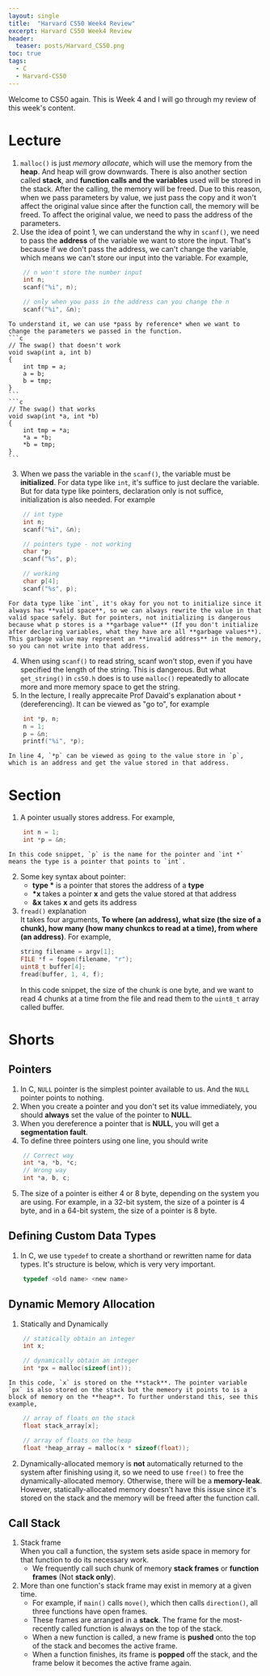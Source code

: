 ```yaml
---
layout: single
title:  "Harvard CS50 Week4 Review"
excerpt: Harvard CS50 Week4 Review
header:
  teaser: posts/Harvard_CS50.png
toc: true
tags:
  - C
  - Harvard-CS50
---
```


Welcome to CS50 again. This is Week 4 and I will go through my review of this week's content.

# Lecture
1. `malloc()` is just *memory allocate*, which will use the memory from the **heap**. And heap will grow downwards. There is also another section called **stack**, and **function calls and the variables** used will be stored in the stack. After the calling, the memory will be freed. Due to this reason, when we pass parameters by value, we just pass the copy and it won't affect the original value since after the function call, the memory will be freed. To affect the original value, we need to pass the address of the parameters.
2. Use the idea of point 1, we can understand the why in `scanf()`, we need to pass the **address** of the variable we want to store the input. That's because if we don't pass the address, we can't change the variable, which means we can't store our input into the variable. For example,
```c
    // n won't store the number input
    int n;
    scanf("%i", n);

    // only when you pass in the address can you change the n
    scanf("%i", &n);
```
    To understand it, we can use *pass by reference* when we want to change the parameters we passed in the function.
    ```c
    // The swap() that doesn't work
    void swap(int a, int b)
    {
        int tmp = a;
        a = b;
        b = tmp;
    }
    ```
    ```c
    // The swap() that works
    void swap(int *a, int *b)
    {
        int tmp = *a;
        *a = *b;
        *b = tmp;
    }
    ```
3. When we pass the variable in the `scanf()`, the variable must be **initialized**. For data type like `int`, it's suffice to just declare the variable. But for data type like pointers, declaration only is not suffice, initialization is also needed. For example
```c
    // int type
    int n;
    scanf("%i", &n);

    // pointers type - not working
    char *p;
    scanf("%s", p);

    // working
    char p[4];
    scanf("%s", p);
```
    For data type like `int`, it's okay for you not to initialize since it always has **valid space**, so we can always rewrite the value in that valid space safely. But for pointers, not initializing is dangerous because what p stores is a **garbage value** (If you don't initialize after declaring variables, what they have are all **garbage values**). This garbage value may represent an **invalid address** in the memory, so you can not write into that address.
4. When using `scanf()` to read string, scanf won't stop, even if you have specified the length of the string. This is dangerous. But what `get_string()` in `cs50.h` does is to use `malloc()` repeatedly to allocate more and more memory space to get the string.
5. In the lecture, I really apprecaite Prof Davaid's explanation about `*`(dereferencing). It can be viewed as "go to", for example
```c
    int *p, n;
    n = 1;
    p = &n;
    printf("%i", *p);
```
    In line 4, `*p` can be viewed as going to the value store in `p`, which is an address and get the value stored in that address.

# Section
1. A pointer usually stores address. For example,
```c
    int n = 1;
    int *p = &n;
```
    In this code snippet, `p` is the name for the pointer and `int *` means the type is a pointer that points to `int`.
2. Some key syntax about pointer:
    - **type \*** is a pointer that stores the address of a **type**
    - **\*x** takes a pointer **x** and gets the value stored at that address
    - **&x** takes **x** and gets its address
3. `fread()` explanation \
    It takes four arguments, **To where (an address), what size (the size of a chunk), how many (how many chunkcs to read at a time), from where (an address)**. For example,
    ```c
    string filename = argv[1];
    FILE *f = fopen(filename, "r");
    uint8_t buffer[4];
    fread(buffer, 1, 4, f);
    ```
    In this code snippet, the size of the chunk is one byte, and we want to read 4 chunks at a time from the file and read them to the `uint8_t` array called buffer.

# Shorts
## Pointers
1. In C, `NULL` pointer is the simplest pointer available to us. And the `NULL` pointer points to nothing.
2. When you create a pointer and you don't set its value immediately, you should **always** set the value of the pointer to **NULL**.
3. When you dereference a pointer that is **NULL**, you will get a **segmentation fault**.
4. To define three pointers using one line, you should write
```c
    // Correct way
    int *a, *b, *c;
    // Wrong way
    int *a, b, c;
```
5. The size of a pointer is either $4$ or $8$ byte, depending on the system you are using. For example, in a $32$-bit system, the size of a pointer is $4$ byte, and in a $64$-bit system, the size of a pointer is $8$ byte.

## Defining Custom Data Types
1. In C, we use `typedef` to create a shorthand or rewritten name for data types. It's structure is below, which is very very important.
```c
    typedef <old name> <new name>
```

## Dynamic Memory Allocation
1. Statically and Dynamically
```c
    // statically obtain an integer
    int x;

    // dynamically obtain an integer
    int *px = malloc(sizeof(int));
```
    In this code, `x` is stored on the **stack**. The pointer variable `px` is also stored on the stack but the memeory it points to is a block of memory on the **heap**. To further understand this, see this example,
```c
    // array of floats on the stack
    float stack_array[x];

    // array of floats on the heap
    float *heap_array = malloc(x * sizeof(float));
```
2. Dynamically-allocated memory is **not** automatically returned to the system after finishing using it, so we need to use `free()` to free the dynamically-allocated memory. Otherwise, there will be a **memory-leak**. However, statically-allocated memory doesn't have this issue since it's stored on the stack and the memory will be freed after the function call.

## Call Stack
1. Stack frame \
When you call a function, the system sets aside space in memory for that function to do its necessary work.
    - We frequently call such chunk of memory **stack frames** or **function frames** (Not **stack only**).
2. More than one function's stack frame may exist in memory at a given time.
    - For example, if `main()` calls `move()`, which then calls `direction()`, all three functions have open frames.
    - These frames are arranged in a **stack**. The frame for the most-recently called function is always on the top of the stack.
    - When a new function is called, a new frame is **pushed** onto the top of the stack and becomes the active frame.
    - When a function finishes, its frame is **popped** off the stack, and the frame below it becomes the active frame again.

